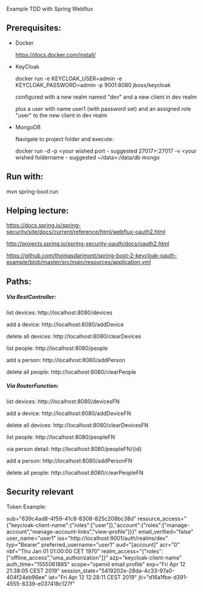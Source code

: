 Example TDD with Spring Webflux

## Prerequisites:
- Docker

  https://docs.docker.com/install/

- KeyCloak

  docker run -e KEYCLOAK_USER=admin -e KEYCLOAK_PASSWORD=admin -p 9001:8080 jboss/keycloak
  
  configured with a new realm named "dev" and a new client in dev realm
  
  plus a user with name user1 (with password set) and an assigned role "user" to the new client in dev realm
  
- MongoDB

  Navigate to project folder and execute:
  
  docker run -d -p <your wished port - suggested 27017>:27017 -v <your wished foldername - suggested ~/data>:/data/db mongo

## Run with:
  
mvn spring-boot:run

## Helping lecture:
https://docs.spring.io/spring-security/site/docs/current/reference/html/webflux-oauth2.html

http://projects.spring.io/spring-security-oauth/docs/oauth2.html

https://github.com/thomasdarimont/spring-boot-2-keycloak-oauth-example/blob/master/src/main/resources/application.yml

## Paths:

##### Via RestController:

list devices: http://localhost:8080/devices

add a device: http://localhost:8080/addDevice

delete all devices: http://localhost:8080/clearDevices

list people: http://localhost:8080/people

add a person: http://localhost:8080/addPerson

delete all people: http://localhost:8080/clearPeople


##### Via RouterFunction:

list devices: http://localhost:8080/devicesFN

add a device: http://localhost:8080/addDeviceFN

delete all devices: http://localhost:8080/clearDevicesFN

list people: http://localhost:8080/peopleFN

via person detail: http://localhost:8080/peopleFN/{id}

add a person: http://localhost:8080/addPersonFN

delete all people: http://localhost:8080/clearPeopleFN



## Security relevant

Token Example:

sub="639c4ad8-4f59-41c8-8308-825c208bc38d" resource_access="{"keycloak-client-name":{"roles":["user"]},"account":{"roles":["manage-account","manage-account-links","view-profile"]}}" email_verified="false" user_name="user1" iss="http://localhost:9001/auth/realms/dev" typ="Bearer" preferred_username="user1" aud="[account]" acr="0" nbf="Thu Jan 01 01:00:00 CET 1970" realm_access="{"roles":["offline_access","uma_authorization"]}" azp="keycloak-client-name" auth_time="1555061885" scope="openid email profile" exp="Fri Apr 12 21:38:05 CEST 2019" session_state="5419202e-28da-4c33-97a0-404f24eb96ee" iat="Fri Apr 12 12:28:11 CEST 2019" jti="d16a1fbe-d391-4555-8339-e037418c127f"